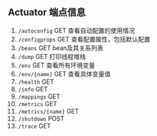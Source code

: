 ## Actuator 端点信息
1. `/autoconfig` GET 查看自动配置的使用情况
2. `/configprops` GET 查看配置属性，包括默认配置
3. `/beans` GET bean及其关系列表
4. `/dump` GET 打印线程堆栈
5. `/env` GET 查看所有环境变量
6. `/env/{name}` GET 查看具体变量值
7. `/health` GET 
8. `/info` GET 
9. `/mappings` GET 
10. `/metrics` GET 
11. `/metrics/{name}` GET 
12. `/shutdown` POST  
13. `/trace` GET 
